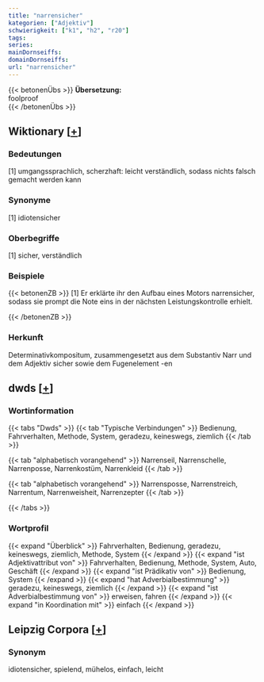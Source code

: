 ```yaml
---
title: "narrensicher"
kategorien: ["Adjektiv"]
schwierigkeit: ["k1", "h2", "r20"]
tags:
series:
mainDornseiffs:
domainDornseiffs:
url: "narrensicher"
---
```


{{< betonenÜbs >}}
**Übersetzung:**  
foolproof  
{{< /betonenÜbs >}}

## Wiktionary [[+](https://de.wiktionary.org/wiki/narrensicher)]

### Bedeutungen
[1] umgangssprachlich, scherzhaft: leicht verständlich, sodass nichts falsch gemacht werden kann  

### Synonyme
[1] idiotensicher  

### Oberbegriffe
[1] sicher, verständlich  

### Beispiele
{{< betonenZB >}}
[1] Er erklärte ihr den Aufbau eines Motors narrensicher, sodass sie prompt die Note eins in der nächsten Leistungskontrolle erhielt.  

{{< /betonenZB >}}
### Herkunft
Determinativkompositum, zusammengesetzt aus dem Substantiv Narr und dem Adjektiv sicher sowie dem Fugenelement -en  



## dwds [[+](https://www.dwds.de/wb/narrensicher)]

### Wortinformation
{{< tabs "Dwds" >}}
{{< tab "Typische Verbindungen" >}}
Bedienung, Fahrverhalten, Methode, System, geradezu, keineswegs, ziemlich
{{< /tab >}}

{{< tab "alphabetisch vorangehend" >}}
Narrenseil, Narrenschelle, Narrenposse, Narrenkostüm, Narrenkleid
{{< /tab >}}

{{< tab "alphabetisch vorangehend" >}}
Narrensposse, Narrenstreich, Narrentum, Narrenweisheit, Narrenzepter
{{< /tab >}}

{{< /tabs >}}

### Wortprofil
{{< expand "Überblick" >}} Fahrverhalten, Bedienung, geradezu, keineswegs, ziemlich, Methode, System {{< /expand >}}
{{< expand "ist Adjektivattribut von" >}} Fahrverhalten, Bedienung, Methode, System, Auto, Geschäft {{< /expand >}}
{{< expand "ist Prädikativ von" >}} Bedienung, System {{< /expand >}}
{{< expand "hat Adverbialbestimmung" >}} geradezu, keineswegs, ziemlich {{< /expand >}}
{{< expand "ist Adverbialbestimmung von" >}} erweisen, fahren {{< /expand >}}
{{< expand "in Koordination mit" >}} einfach {{< /expand >}}

## Leipzig Corpora [[+](https://corpora.uni-leipzig.de/en/res?word=narrensicher&corpusId=deu_newscrawl-public_2018)]


### Synonym
idiotensicher, spielend, mühelos, einfach, leicht

